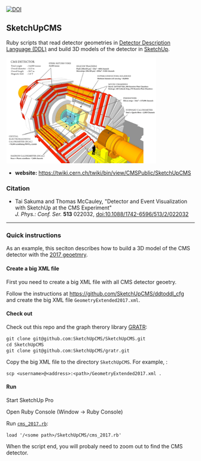 
[![DOI](https://zenodo.org/badge/DOI/10.5281/zenodo.290224.svg)](https://doi.org/10.5281/zenodo.290224)

## SketchUpCMS

Ruby scripts that read detector geometries in [Detector Description Language (DDL)](https://twiki.cern.ch/twiki/bin/view/CMSPublic/SWGuideDetectorDescription)
 and build 3D models of the detector in [SketchUp](https://www.sketchup.com/).

[<img src="images/cms_160312_02_1200.png" width="400">](https://cms-docdb.cern.ch/cgi-bin/PublicDocDB/RetrieveFile?docid=11514&filename=cms_160312_02.png&version=3)

* **website:** https://twiki.cern.ch/twiki/bin/view/CMSPublic/SketchUpCMS

### Citation

* Tai Sakuma and Thomas McCauley, "Detector and Event Visualization with SketchUp at the CMS Experiment" <br />
  *J. Phys.: Conf. Ser.* **513** 022032, [doi:10.1088/1742-6596/513/2/022032](http://dx.doi.org/10.1088/1742-6596/513/2/022032)

---

### Quick instructions

As an example, this seciton describes how to build a 3D model of the CMS detector with the [2017 geoetmry](https://github.com/cms-sw/cmssw/blob/CMSSW_9_0_0_pre5/Configuration/Geometry/python/GeometryExtended2017_cff.py).

#### Create a big XML file

First you need to create a big XML file with all CMS detector geoetry.

Follow the instructions at https://github.com/SketchUpCMS/ddtoddl_cfg and create the big XML file `GeometryExtended2017.xml`.

#### Check out

Check out this repo and the graph therory library [GRATR](http://gratr.rubyforge.org/):
```
git clone git@github.com:SketchUpCMS/SketchUpCMS.git
cd SketchUpCMS
git clone git@github.com:SketchUpCMS/gratr.git
```

Copy the big XML file to the directory `SketchUpCMS`. For example, :
```
scp <username>@<address>:<path>/GeometryExtended2017.xml .
```

#### Run

Start SketchUp Pro

Open Ruby Console (Window -> Ruby Console)

Run [`cms_2017.rb`](cms_2017.rb):
```
load '/<some path>/SketchUpCMS/cms_2017.rb'
```

When the script end, you will probaly need to zoom out to find the CMS detector.


